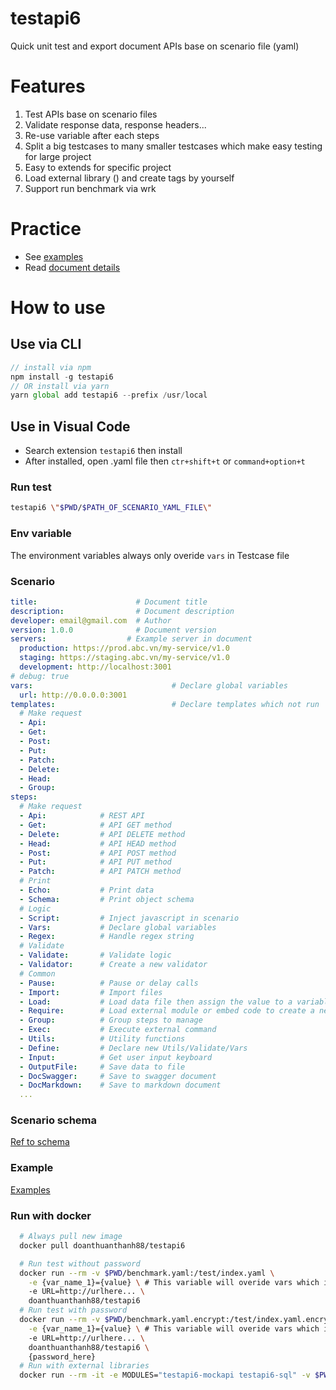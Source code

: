 # testapi6
Quick unit test and export document APIs base on scenario file (yaml)

# Features
1. Test APIs base on scenario files
2. Validate response data, response headers...
3. Re-use variable after each steps
4. Split a big testcases to many smaller testcases which make easy testing for large project
5. Easy to extends for specific project
6. Load external library () and create tags by yourself
7. Support run benchmark via wrk

# Practice
- See [examples](./test)
- Read [document details](https://doanthuanthanh88.github.io/testapi6/)

# How to use

## Use via CLI
```javascript
// install via npm
npm install -g testapi6
// OR install via yarn
yarn global add testapi6 --prefix /usr/local
```
## Use in Visual Code
- Search extension `testapi6` then install
- After installed, open .yaml file then `ctr+shift+t` or `command+option+t`

### Run test
```sh
testapi6 \"$PWD/$PATH_OF_SCENARIO_YAML_FILE\"
```

### Env variable
The environment variables always only overide `vars` in Testcase file

### Scenario
```yaml
title:                      # Document title
description:                # Document description
developer: email@gmail.com  # Author
version: 1.0.0              # Document version
servers:                  # Example server in document
  production: https://prod.abc.vn/my-service/v1.0
  staging: https://staging.abc.vn/my-service/v1.0
  development: http://localhost:3001
# debug: true
vars:                               # Declare global variables
  url: http://0.0.0.0:3001
templates:                          # Declare templates which not run
  # Make request
  - Api:
  - Get:
  - Post:
  - Put:
  - Patch:
  - Delete:
  - Head:
  - Group:
steps:
  # Make request
  - Api:            # REST API
  - Get:            # API GET method
  - Delete:         # API DELETE method
  - Head:           # API HEAD method
  - Post:           # API POST method
  - Put:            # API PUT method
  - Patch:          # API PATCH method
  # Print
  - Echo:           # Print data
  - Schema:         # Print object schema
  # Logic
  - Script:         # Inject javascript in scenario
  - Vars:           # Declare global variables
  - Regex:          # Handle regex string
  # Validate
  - Validate:       # Validate logic
  - Validator:      # Create a new validator
  # Common
  - Pause:          # Pause or delay calls
  - Import:         # Import files
  - Load:           # Load data file then assign the value to a variable
  - Require:        # Load external module or embed code to create a new tags
  - Group:          # Group steps to manage
  - Exec:           # Execute external command
  - Utils:          # Utility functions
  - Define:         # Declare new Utils/Validate/Vars
  - Input:          # Get user input keyboard
  - OutputFile:     # Save data to file
  - DocSwagger:     # Save to swagger document
  - DocMarkdown:    # Save to markdown document
  ...
```

### Scenario schema
[Ref to schema](./schema.json)

### Example

[Examples](./test)

### Run with docker

```sh
  # Always pull new image
  docker pull doanthuanthanh88/testapi6

  # Run test without password
  docker run --rm -v $PWD/benchmark.yaml:/test/index.yaml \
    -e {var_name_1}={value} \ # This variable will overide vars which is declared in testcase/vars
    -e URL=http://urlhere... \
    doanthuanthanh88/testapi6
  # Run test with password
  docker run --rm -v $PWD/benchmark.yaml.encrypt:/test/index.yaml.encrypt \
    -e {var_name_1}={value} \ # This variable will overide vars which is declared in testcase/vars
    -e URL=http://urlhere... \
    doanthuanthanh88/testapi6 \
    {password_here}
  # Run with external libraries
  docker run --rm -it -e MODULES="testapi6-mockapi testapi6-sql" -v $PWD/test/examples/mock_data.yaml:/test/index.yaml doanthuanthanh88/testapi6
```
